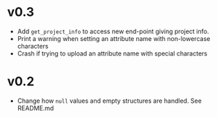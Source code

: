 # v0.3

- Add `get_project_info` to access new end-point giving project info.
- Print a warning when setting an attribute name with non-lowercase characters
- Crash if trying to upload an attribute name with special characters

# v0.2

- Change how `null` values and empty structures are handled. See README.md